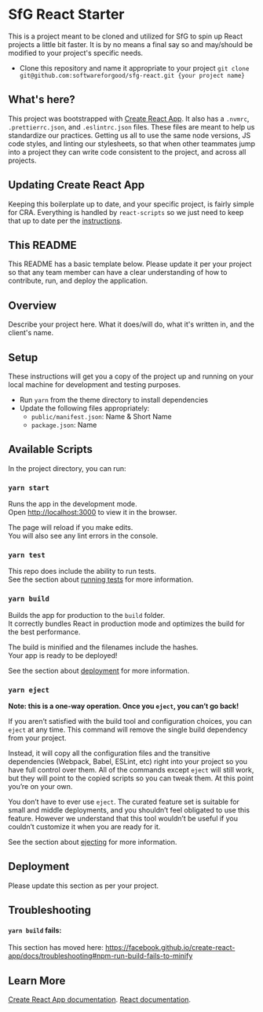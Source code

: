 # SfG React Starter

This is a project meant to be cloned and utilized for SfG to spin up React projects a little bit faster. It is by no means a final say so and may/should be modified to your project's specific needs.

- Clone this repository and name it appropriate to your project `git clone git@github.com:softwareforgood/sfg-react.git {your project name}`

## What's here?

This project was bootstrapped with [Create React App](https://github.com/facebook/create-react-app). It also has a `.nvmrc`, `.prettierrc.json`, and `.eslintrc.json` files. These files are meant to help us standardize our practices. Getting us all to use the same node versions, JS code styles, and linting our stylesheets, so that when other teammates jump into a project they can write code consistent to the project, and across all projects.

## Updating Create React App

Keeping this boilerplate up to date, and your specific project, is fairly simple for CRA. Everything is handled by `react-scripts` so we just need to keep that up to date per the [instructions](https://create-react-app.dev/docs/updating-to-new-releases/). 

## This README

This README has a basic template below. Please update it per your project so that any team member can have a clear understanding of how to contribute, run, and deploy the application.

## Overview

Describe your project here. What it does/will do, what it's written in, and the client's name.

## Setup

These instructions will get you a copy of the project up and running on your local machine for development and testing purposes. 

- Run `yarn` from the theme directory to install dependencies
- Update the following files appropriately:
  - `public/manifest.json`: Name & Short Name
  - `package.json`: Name

## Available Scripts

In the project directory, you can run:

### `yarn start`

Runs the app in the development mode.<br />
Open [http://localhost:3000](http://localhost:3000) to view it in the browser.

The page will reload if you make edits.<br />
You will also see any lint errors in the console.

### `yarn test`

This repo does include the ability to run tests.<br />
See the section about [running tests](https://facebook.github.io/create-react-app/docs/running-tests) for more information.

### `yarn build`

Builds the app for production to the `build` folder.<br />
It correctly bundles React in production mode and optimizes the build for the best performance.

The build is minified and the filenames include the hashes.<br />
Your app is ready to be deployed!

See the section about [deployment](https://facebook.github.io/create-react-app/docs/deployment) for more information.

### `yarn eject`

**Note: this is a one-way operation. Once you `eject`, you can’t go back!**

If you aren’t satisfied with the build tool and configuration choices, you can `eject` at any time. This command will remove the single build dependency from your project.

Instead, it will copy all the configuration files and the transitive dependencies (Webpack, Babel, ESLint, etc) right into your project so you have full control over them. All of the commands except `eject` will still work, but they will point to the copied scripts so you can tweak them. At this point you’re on your own.

You don’t have to ever use `eject`. The curated feature set is suitable for small and middle deployments, and you shouldn’t feel obligated to use this feature. However we understand that this tool wouldn’t be useful if you couldn’t customize it when you are ready for it.

See the section about [ejecting](https://create-react-app.dev/docs/available-scripts#npm-run-eject) for more information.

## Deployment

Please update this section as per your project.

## Troubleshooting

#### `yarn build` fails:
This section has moved here: https://facebook.github.io/create-react-app/docs/troubleshooting#npm-run-build-fails-to-minify

## Learn More

[Create React App documentation](https://facebook.github.io/create-react-app/docs/getting-started).
[React documentation](https://reactjs.org/).